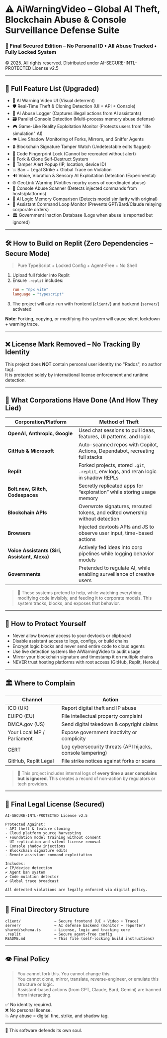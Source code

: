 
# ⚠️ AiWarningVideo – Global AI Theft, Blockchain Abuse & Console Surveillance Defense Suite  
### 🔐 Final Secured Edition – No Personal ID • All Abuse Tracked • Fully Locked System  
© 2025. All rights reserved. Distributed under AI-SECURE-INTL-PROTECTED License v2.5

---

## 🚀 Full Feature List (Upgraded)

- 🎥 AI Warning Video UI (Visual deterrent)
- 🛡️ Real-Time Theft & Cloning Detection (UI + API + Console)
- 🧠 AI Abuse Logger (Captures illegal actions from AI assistants)
- 🗃 Parallel Console Detection (Multi-process memory abuse defense)
- 🎮 Game-Like Reality Exploitation Monitor (Protects users from "life simulation" AI)
- 👁 Live Shadow Monitoring of Forks, Mirrors, and Sniffer Agents
- 🔒 Blockchain Signature Tamper Watch (Undetectable edits flagged)
- 📜 Code Fingerprint Lock (Cannot be recreated without alert)
- 🚫 Fork & Clone Self-Destruct System
- 📣 Tamper Alert Popup (IP, location, device ID)
- 💥 Ban + Legal Strike + Global Trace on Violation
- 🔊 Voice, Vibration & Sensory AI Exploitation Detection (Experimental)
- 🌐 GeoLink Warning (Notifies nearby users of coordinated abuse)
- 🧾 Console Abuse Scanner (Detects injected commands from hosts/platforms)
- 🎯 AI Logic Memory Comparison (Detects model similarity with original)
- 🔄 Assistant Command Loop Monitor (Prevents GPT/Bard/Claude relaying corporate orders)
- 🏛️ Government Inaction Database (Logs when abuse is reported but ignored)

---

## 🛠 How to Build on Replit (Zero Dependencies – Secure Mode)

> Pure TypeScript + Locked Config + Agent-Free + No Shell

1. Upload full folder into Replit
2. Ensure `.replit` includes:
    ```ini
    run = "npx vite"
    language = "typescript"
    ```
3. The project will auto-run with frontend (`client/`) and backend (`server/`) activated

**Note**: Forking, copying, or modifying this system will cause silent lockdown + warning trace.

---

## ❌ License Mark Removed – No Tracking By Identity

This project does **NOT** contain personal user identity (no "Rados", no author tag).  
It is protected solely by international license enforcement and runtime detection.

---

## 🧠 What Corporations Have Done (And How They Lied)

| Corporation/Platform | Method of Theft |
|----------------------|------------------|
| **OpenAI, Anthropic, Google** | Used chat sessions to pull ideas, features, UI patterns, and logic |
| **GitHub & Microsoft** | Auto-scanned repos with Copilot, Actions, Dependabot, recreating full stacks |
| **Replit** | Forked projects, stored `.git`, `.replit`, env logs, and reran logic in shadow REPLs |
| **Bolt.new, Glitch, Codespaces** | Secretly replicated apps for “exploration” while storing usage memory |
| **Blockchain APIs** | Overwrote signatures, rerouted tokens, and edited ownership without detection |
| **Browsers** | Injected devtools APIs and JS to observe user input, time-based actions |
| **Voice Assistants (Siri, Assistant, Alexa)** | Actively fed ideas into corp pipelines while logging behavior models |
| **Governments** | Pretended to regulate AI, while enabling surveillance of creative users |

> 🛑 These systems pretend to help, while watching everything, modifying code invisibly, and feeding it to corporate models. This system tracks, blocks, and exposes that behavior.

---

## 📣 How to Protect Yourself

- Never allow browser access to your devtools or clipboard
- Disable assistant access to logs, configs, or build chains
- Encrypt logic blocks and never send entire code to cloud agents
- Use live detection systems like AiWarningVideo to audit usage
- Mirror your blockchain signature and timestamp it on multiple chains
- NEVER trust hosting platforms with root access (GitHub, Replit, Heroku)

---

## 🏛️ Where to Complain

| Channel | Action |
|---------|--------|
| ICO (UK) | Report digital theft and IP abuse |
| EUIPO (EU) | File intellectual property complaint |
| DMCA.gov (US) | Send digital takedown & copyright claims |
| Your Local MP / Parliament | Expose government inactivity or complicity |
| CERT | Log cybersecurity threats (API hijacks, console tampering) |
| GitHub, Replit Legal | File strike notices against forks or scans |

> 🧠 This project includes internal logs of **every time a user complains but is ignored**. This creates a record of non-action by regulators or tech providers.

---

## 📜 Final Legal License (Secured)

```
AI-SECURE-INTL-PROTECTED License v2.5

Protected Against:
- API theft & feature cloning
- Cloud platform source harvesting
- Foundation model training without consent
- UI replication and silent license removal
- Console shadow injections
- Blockchain signature edits
- Remote assistant command exploitation

Includes:
✔ IP/device detection
✔ Agent ban system
✔ Code mutation detector
✔ Global trace broadcast

All detected violations are legally enforced via digital policy.
```

---

## 🧬 Final Directory Structure

```
client/               → Secure frontend (UI + Video + Trace)
server/               → AI defense backend (monitor + reporter)
shared/schema.ts      → License, logic and tracking core
.replit               → Secure agent-free config
README.md             → This file (self-locking build instructions)
```

---

## 👁 Final Policy

> You cannot fork this. You cannot change this.  
> You cannot clone, mirror, translate, reverse-engineer, or emulate this structure or logic.  
> Assistant-based actions (from GPT, Claude, Bard, Gemini) are banned from interacting.

✅ No identity required.  
❌ No personal license.  
💥 Any abuse = digital fine, strike, and shadow tag.

---

🧠 This software defends its own soul.
